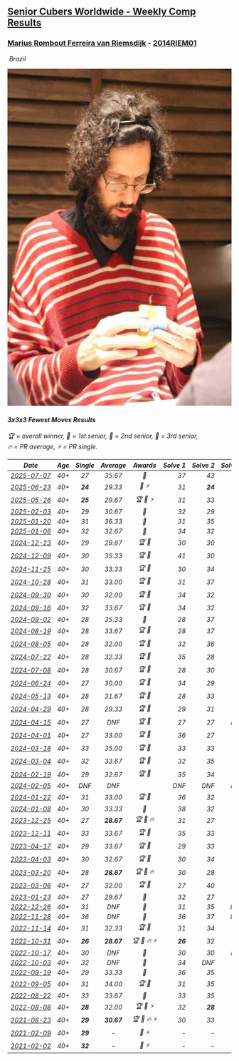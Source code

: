 <style>table {white-space: nowrap;}</style>
<link rel="stylesheet" type="text/css" href="/scw-comp/css/flags.css" />

## [Senior Cubers Worldwide - Weekly Comp Results](/scw-comp/results/)
### [Marius Rombout Ferreira van Riemsdijk](README.md) - [2014RIEM01](https://www.worldcubeassociation.org/persons/2014RIEM01?event=333fm)

<i class="flag flag-BR" />&nbsp;Brazil

![Marius Rombout Ferreira van Riemsdijk](1532703737.jpeg)

#### 3x3x3 Fewest Moves Results

<span style="white-space: nowrap;">🏆 = overall winner</span>, <span style="white-space: nowrap;">🥇 = 1st senior</span>, <span style="white-space: nowrap;">🥈 = 2nd senior</span>, <span style="white-space: nowrap;">🥉 = 3rd senior</span>, <span style="white-space: nowrap;">🔥 = PR average</span>, <span style="white-space: nowrap;">⚡ = PR single</span>.

| Date | Age | Single | Average | Awards | Solve 1 | Solve 2 | Solve 3 | Solution |
| :--: | :--: | :--: | :--: | :--: | --: | --: | --: | :-- |
| [2025-07-07](../../results/2025-07-07/333fm.md) | 40+ | 27 | 35.67 | 🥇 | 37 | 43 | 27 | [Desktop](https://www.facebook.com/events/1425074485301641/permalink/1427573748385048) / [Mobile](https://m.facebook.com/events/1425074485301641?view=permalink&id=1427573748385048) |
| [2025-06-23](../../results/2025-06-23/333fm.md) | 40+ | **24** | 29.33 | 🥇 ⚡ | 31 | **24** | 33 | [Desktop](https://www.facebook.com/events/1471781897145901/permalink/1476979663292791) / [Mobile](https://m.facebook.com/events/1471781897145901?view=permalink&id=1476979663292791) |
| [2025-05-26](../../results/2025-05-26/333fm.md) | 40+ | **25** | 29.67 | 🏆 🥇 ⚡ | 31 | 33 | **25** | [Desktop](https://www.facebook.com/events/998586152446477/permalink/1001551115483314) / [Mobile](https://m.facebook.com/events/998586152446477?view=permalink&id=1001551115483314) |
| [2025-02-03](../../results/2025-02-03/333fm.md) | 40+ | 29 | 30.67 | 🥇 | 32 | 29 | 31 | [Desktop](https://www.facebook.com/events/605002372462927/permalink/615107304785767) / [Mobile](https://m.facebook.com/events/605002372462927?view=permalink&id=615107304785767) |
| [2025-01-20](../../results/2025-01-20/333fm.md) | 40+ | 31 | 36.33 | 🥈 | 31 | 35 | 43 | [Desktop](https://www.facebook.com/events/2431599283867344/permalink/2432465470447392) / [Mobile](https://m.facebook.com/events/2431599283867344?view=permalink&id=2432465470447392) |
| [2025-01-06](../../results/2025-01-06/333fm.md) | 40+ | 32 | 32.67 | 🥈 | 34 | 32 | 32 | [Desktop](https://www.facebook.com/events/1116608616224962/permalink/1117415772810913) / [Mobile](https://m.facebook.com/events/1116608616224962?view=permalink&id=1117415772810913) |
| [2024-12-23](../../results/2024-12-23/333fm.md) | 40+ | 29 | 29.67 | 🏆 🥇 | 30 | 30 | 29 | [Desktop](https://www.facebook.com/events/1089321362895258/permalink/1090163182811076) / [Mobile](https://m.facebook.com/events/1089321362895258?view=permalink&id=1090163182811076) |
| [2024-12-09](../../results/2024-12-09/333fm.md) | 40+ | 30 | 35.33 | 🏆 🥇 | 41 | 30 | 35 | [Desktop](https://www.facebook.com/events/564322402883911/permalink/566242409358577) / [Mobile](https://m.facebook.com/events/564322402883911?view=permalink&id=566242409358577) |
| [2024-11-25](../../results/2024-11-25/333fm.md) | 40+ | 30 | 33.33 | 🏆 🥇 | 30 | 34 | 36 | [Desktop](https://www.facebook.com/events/1676509486259197/permalink/1683303582246454) / [Mobile](https://m.facebook.com/events/1676509486259197?view=permalink&id=1683303582246454) |
| [2024-10-28](../../results/2024-10-28/333fm.md) | 40+ | 31 | 33.00 | 🏆 🥇 | 31 | 37 | 31 | [Desktop](https://www.facebook.com/events/1698508710710568/permalink/1703431103551662) / [Mobile](https://m.facebook.com/events/1698508710710568?view=permalink&id=1703431103551662) |
| [2024-09-30](../../results/2024-09-30/333fm.md) | 40+ | 30 | 32.00 | 🏆 🥇 | 34 | 32 | 30 | [Desktop](https://www.facebook.com/events/1279731716520453/permalink/1284381269388831) / [Mobile](https://m.facebook.com/events/1279731716520453?view=permalink&id=1284381269388831) |
| [2024-09-16](../../results/2024-09-16/333fm.md) | 40+ | 32 | 33.67 | 🏆 🥇 | 34 | 32 | 35 | [Desktop](https://www.facebook.com/events/987724163393827/permalink/992223669610543) / [Mobile](https://m.facebook.com/events/987724163393827?view=permalink&id=992223669610543) |
| [2024-09-02](../../results/2024-09-02/333fm.md) | 40+ | 28 | 35.33 | 🥈 | 28 | 37 | 41 | [Desktop](https://www.facebook.com/events/8293215087422597/permalink/8313412218736217) / [Mobile](https://m.facebook.com/events/8293215087422597?view=permalink&id=8313412218736217) |
| [2024-08-19](../../results/2024-08-19/333fm.md) | 40+ | 28 | 33.67 | 🏆 🥇 | 28 | 37 | 36 | [Desktop](https://www.facebook.com/events/1735091027302984/permalink/1737417233737030) / [Mobile](https://m.facebook.com/events/1735091027302984?view=permalink&id=1737417233737030) |
| [2024-08-05](../../results/2024-08-05/333fm.md) | 40+ | 28 | 32.00 | 🏆 🥇 | 32 | 36 | 28 | [Desktop](https://www.facebook.com/events/852418760184953/permalink/854723073287855) / [Mobile](https://m.facebook.com/events/852418760184953?view=permalink&id=854723073287855) |
| [2024-07-22](../../results/2024-07-22/333fm.md) | 40+ | 28 | 32.33 | 🏆 🥇 | 35 | 28 | 34 | [Desktop](https://www.facebook.com/events/927489042475865/permalink/934123651812404) / [Mobile](https://m.facebook.com/events/927489042475865?view=permalink&id=934123651812404) |
| [2024-07-08](../../results/2024-07-08/333fm.md) | 40+ | 28 | 30.67 | 🏆 🥇 | 28 | 30 | 34 | [Desktop](https://www.facebook.com/events/437271385803274/permalink/437787502418329) / [Mobile](https://m.facebook.com/events/437271385803274?view=permalink&id=437787502418329) |
| [2024-06-24](../../results/2024-06-24/333fm.md) | 40+ | 27 | 30.00 | 🏆 🥇 | 34 | 29 | 27 | [Desktop](https://www.facebook.com/events/1415549492443459/permalink/1423801351618273) / [Mobile](https://m.facebook.com/events/1415549492443459?view=permalink&id=1423801351618273) |
| [2024-05-13](../../results/2024-05-13/333fm.md) | 40+ | 28 | 31.67 | 🏆 🥇 | 28 | 33 | 34 | [Desktop](https://www.facebook.com/events/424553657178959/permalink/430262066608118) / [Mobile](https://m.facebook.com/events/424553657178959?view=permalink&id=430262066608118) |
| [2024-04-29](../../results/2024-04-29/333fm.md) | 40+ | 28 | 29.33 | 🏆 🥇 | 29 | 31 | 28 | [Desktop](https://www.facebook.com/events/780529384043557/permalink/781685087261320) / [Mobile](https://m.facebook.com/events/780529384043557?view=permalink&id=781685087261320) |
| [2024-04-15](../../results/2024-04-15/333fm.md) | 40+ | 27 | DNF | 🏆 🥇 | 27 | 27 | DNF | [Desktop](https://www.facebook.com/events/399729569502315/permalink/400536866088252) / [Mobile](https://m.facebook.com/events/399729569502315?view=permalink&id=400536866088252) |
| [2024-04-01](../../results/2024-04-01/333fm.md) | 40+ | 27 | 33.00 | 🏆 🥇 | 36 | 27 | 36 | [Desktop](https://www.facebook.com/events/381145698080463/permalink/387329717462061) / [Mobile](https://m.facebook.com/events/381145698080463?view=permalink&id=387329717462061) |
| [2024-03-18](../../results/2024-03-18/333fm.md) | 40+ | 33 | 35.00 | 🏆 🥇 | 33 | 33 | 39 | [Desktop](https://www.facebook.com/events/327405973656724/permalink/334749922922329) / [Mobile](https://m.facebook.com/events/327405973656724?view=permalink&id=334749922922329) |
| [2024-03-04](../../results/2024-03-04/333fm.md) | 40+ | 32 | 33.67 | 🏆 🥇 | 32 | 35 | 34 | [Desktop](https://www.facebook.com/events/930519955353118/permalink/931967171875063) / [Mobile](https://m.facebook.com/events/930519955353118?view=permalink&id=931967171875063) |
| [2024-02-19](../../results/2024-02-19/333fm.md) | 40+ | 29 | 32.67 | 🏆 🥇 | 35 | 34 | 29 | [Desktop](https://www.facebook.com/events/381823924477209/permalink/382505031075765) / [Mobile](https://m.facebook.com/events/381823924477209?view=permalink&id=382505031075765) |
| [2024-02-05](../../results/2024-02-05/333fm.md) | 40+ | DNF | DNF |  | DNF | DNF | DNF | [Desktop](https://www.facebook.com/events/372835672153895/permalink/381252134645582) / [Mobile](https://m.facebook.com/events/372835672153895?view=permalink&id=381252134645582) |
| [2024-01-22](../../results/2024-01-22/333fm.md) | 40+ | 31 | 33.00 | 🏆 🥇 | 36 | 32 | 31 | [Desktop](https://www.facebook.com/events/373816798683556/permalink/375142318551004) / [Mobile](https://m.facebook.com/events/373816798683556?view=permalink&id=375142318551004) |
| [2024-01-08](../../results/2024-01-08/333fm.md) | 40+ | 30 | 33.33 | 🥇 | 38 | 32 | 30 | [Desktop](https://www.facebook.com/events/1863505057415574/permalink/1864735000625913) / [Mobile](https://m.facebook.com/events/1863505057415574?view=permalink&id=1864735000625913) |
| [2023-12-25](../../results/2023-12-25/333fm.md) | 40+ | 27 | **28.67** | 🏆 🥇 🔥 | 31 | 27 | 28 | [Desktop](https://www.facebook.com/events/386360253828261/permalink/391252863339000) / [Mobile](https://m.facebook.com/events/386360253828261?view=permalink&id=391252863339000) |
| [2023-12-11](../../results/2023-12-11/333fm.md) | 40+ | 33 | 33.67 | 🏆 🥇 | 35 | 33 | 33 | [Desktop](https://www.facebook.com/events/258221760599764/permalink/261070116981595) / [Mobile](https://m.facebook.com/events/258221760599764?view=permalink&id=261070116981595) |
| [2023-04-17](../../results/2023-04-17/333fm.md) | 40+ | 29 | 33.67 | 🏆 🥇 | 29 | 33 | 39 | [Desktop](https://www.facebook.com/events/114689104909141/permalink/116027104775341) / [Mobile](https://m.facebook.com/events/114689104909141?view=permalink&id=116027104775341) |
| [2023-04-03](../../results/2023-04-03/333fm.md) | 40+ | 30 | 32.67 | 🏆 🥇 | 30 | 34 | 34 | [Desktop](https://www.facebook.com/events/5919467171423876/permalink/5936664383037488) / [Mobile](https://m.facebook.com/events/5919467171423876?view=permalink&id=5936664383037488) |
| [2023-03-20](../../results/2023-03-20/333fm.md) | 40+ | 28 | **28.67** | 🏆 🥇 🔥 | 30 | 28 | 28 | [Desktop](https://www.facebook.com/events/210774414885661/permalink/216177541012015) / [Mobile](https://m.facebook.com/events/210774414885661?view=permalink&id=216177541012015) |
| [2023-03-06](../../results/2023-03-06/333fm.md) | 40+ | 27 | 32.00 | 🏆 🥇 | 27 | 40 | 29 | [Desktop](https://www.facebook.com/events/5964408530341716/permalink/6011553525627216) / [Mobile](https://m.facebook.com/events/5964408530341716?view=permalink&id=6011553525627216) |
| [2023-01-23](../../results/2023-01-23/333fm.md) | 40+ | 27 | 29.67 | 🥈 | 32 | 27 | 30 | [Desktop](https://www.facebook.com/events/1346562046195582/permalink/1356189878566132) / [Mobile](https://m.facebook.com/events/1346562046195582?view=permalink&id=1356189878566132) |
| [2022-12-26](../../results/2022-12-26/333fm.md) | 40+ | 31 | DNF | 🥈 | 31 | 35 | DNS | [Desktop](https://www.facebook.com/events/1822417388139401/permalink/1825645121149961) / [Mobile](https://m.facebook.com/events/1822417388139401?view=permalink&id=1825645121149961) |
| [2022-11-28](../../results/2022-11-28/333fm.md) | 40+ | 36 | DNF | 🥈 | 36 | 37 | DNS | [Desktop](https://www.facebook.com/events/1289578228502698/permalink/1295928794534308) / [Mobile](https://m.facebook.com/events/1289578228502698?view=permalink&id=1295928794534308) |
| [2022-11-14](../../results/2022-11-14/333fm.md) | 40+ | 31 | 32.33 | 🏆 🥇 | 31 | 34 | 32 | [Desktop](https://www.facebook.com/events/523380489415284/permalink/531189428634390) / [Mobile](https://m.facebook.com/events/523380489415284?view=permalink&id=531189428634390) |
| [2022-10-31](../../results/2022-10-31/333fm.md) | 40+ | **26** | **28.67** | 🏆 🥇 🔥 ⚡ | **26** | 32 | 28 | [Desktop](https://www.facebook.com/events/1349291545814894/permalink/1356803365063712) / [Mobile](https://m.facebook.com/events/1349291545814894?view=permalink&id=1356803365063712) |
| [2022-10-17](../../results/2022-10-17/333fm.md) | 40+ | 30 | DNF | 🥈 | 30 | 30 | DNF | [Desktop](https://www.facebook.com/events/1155993541977926/permalink/1156850481892232) / [Mobile](https://m.facebook.com/events/1155993541977926?view=permalink&id=1156850481892232) |
| [2022-10-03](../../results/2022-10-03/333fm.md) | 40+ | 32 | DNF | 🥈 | 34 | DNF | 32 | [Desktop](https://www.facebook.com/events/3169232626723149/permalink/3182940292019049) / [Mobile](https://m.facebook.com/events/3169232626723149?view=permalink&id=3182940292019049) |
| [2022-09-19](../../results/2022-09-19/333fm.md) | 40+ | 29 | 33.33 | 🥈 | 36 | 35 | 29 | [Desktop](https://www.facebook.com/events/3238372606482352/permalink/3239464103039869) / [Mobile](https://m.facebook.com/events/3238372606482352?view=permalink&id=3239464103039869) |
| [2022-09-05](../../results/2022-09-05/333fm.md) | 40+ | 31 | 34.00 | 🏆 🥇 | 31 | 35 | 36 | [Desktop](https://www.facebook.com/events/600763575022561/permalink/601902394908679) / [Mobile](https://m.facebook.com/events/600763575022561?view=permalink&id=601902394908679) |
| [2022-08-22](../../results/2022-08-22/333fm.md) | 40+ | 33 | 33.67 | 🥈 | 33 | 35 | 33 | [Desktop](https://www.facebook.com/events/758758925188582/permalink/759896905074784) / [Mobile](https://m.facebook.com/events/758758925188582?view=permalink&id=759896905074784) |
| [2022-08-08](../../results/2022-08-08/333fm.md) | 40+ | **28** | 32.00 | 🏆 🥇 ⚡ | 32 | **28** | 36 | [Desktop](https://www.facebook.com/events/743432360264158/permalink/748269176447143) / [Mobile](https://m.facebook.com/events/743432360264158?view=permalink&id=748269176447143) |
| [2021-08-23](../../results/2021-08-23/333fm.md) | 40+ | **29** | **30.67** | 🏆 🥇 🔥 ⚡ | 30 | 33 | **29** | [Desktop](https://www.facebook.com/events/367378891664957/permalink/373345437734969) / [Mobile](https://m.facebook.com/events/367378891664957?view=permalink&id=373345437734969) |
| [2021-02-09](../../results/2021-02-09/333fm.md) | 40+ | **29** | - | 🥉 ⚡ | - | - | - | [Desktop](https://www.facebook.com/events/324362745652604/permalink/325260145562864) / [Mobile](https://m.facebook.com/events/324362745652604?view=permalink&id=325260145562864) |
| [2021-02-02](../../results/2021-02-02/333fm.md) | 40+ | **32** | - | 🥈 ⚡ | - | - | - | [Desktop](https://www.facebook.com/events/117342666946735/permalink/121218783225790) / [Mobile](https://m.facebook.com/events/117342666946735?view=permalink&id=121218783225790) |


<!-- Global site tag (gtag.js) - Google Analytics -->
<script async src="https://www.googletagmanager.com/gtag/js?id=UA-86348435-3"></script>
<script>window.dataLayer = window.dataLayer || []; function gtag() {dataLayer.push(arguments);} gtag('js', new Date()); gtag('config', 'UA-86348435-3');</script>

